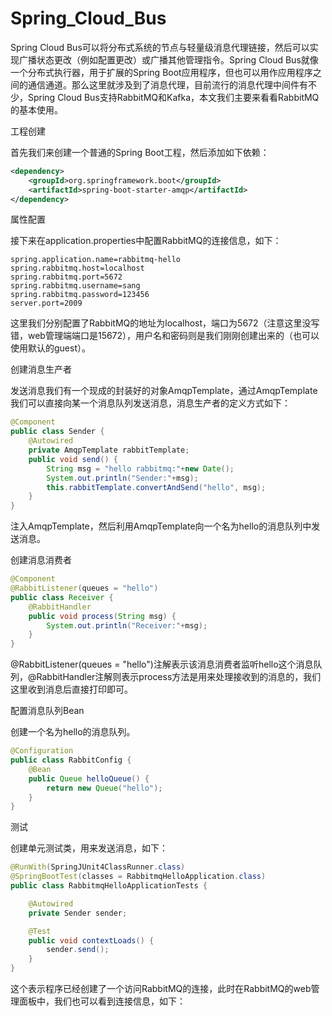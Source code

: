 # Spring_Cloud_Bus

[1]: https://segmentfault.com/a/1190000011718099


Spring Cloud Bus可以将分布式系统的节点与轻量级消息代理链接，然后可以实现广播状态更改（例如配置更改）或广播其他管理指令。Spring Cloud Bus就像一个分布式执行器，用于扩展的Spring Boot应用程序，但也可以用作应用程序之间的通信通道。那么这里就涉及到了消息代理，目前流行的消息代理中间件有不少，Spring Cloud Bus支持RabbitMQ和Kafka，本文我们主要来看看RabbitMQ的基本使用。


工程创建

首先我们来创建一个普通的Spring Boot工程，然后添加如下依赖：

```xml 
<dependency>
    <groupId>org.springframework.boot</groupId>
    <artifactId>spring-boot-starter-amqp</artifactId>
</dependency>
```


属性配置

接下来在application.properties中配置RabbitMQ的连接信息，如下：

```properties 
spring.application.name=rabbitmq-hello
spring.rabbitmq.host=localhost
spring.rabbitmq.port=5672
spring.rabbitmq.username=sang
spring.rabbitmq.password=123456
server.port=2009
```

这里我们分别配置了RabbitMQ的地址为localhost，端口为5672（注意这里没写错，web管理端端口是15672），用户名和密码则是我们刚刚创建出来的（也可以使用默认的guest）。


创建消息生产者

发送消息我们有一个现成的封装好的对象AmqpTemplate，通过AmqpTemplate我们可以直接向某一个消息队列发送消息，消息生产者的定义方式如下：

```java 
@Component
public class Sender {
    @Autowired
    private AmqpTemplate rabbitTemplate;
    public void send() {
        String msg = "hello rabbitmq:"+new Date();
        System.out.println("Sender:"+msg);
        this.rabbitTemplate.convertAndSend("hello", msg);
    }
}
```


注入AmqpTemplate，然后利用AmqpTemplate向一个名为hello的消息队列中发送消息。

创建消息消费者

```java
@Component
@RabbitListener(queues = "hello")
public class Receiver {
    @RabbitHandler
    public void process(String msg) {
        System.out.println("Receiver:"+msg);
    }
}
```


@RabbitListener(queues = "hello")注解表示该消息消费者监听hello这个消息队列，@RabbitHandler注解则表示process方法是用来处理接收到的消息的，我们这里收到消息后直接打印即可。




配置消息队列Bean

创建一个名为hello的消息队列。

```java
@Configuration
public class RabbitConfig {
    @Bean
    public Queue helloQueue() {
        return new Queue("hello");
    }
}
```




测试

创建单元测试类，用来发送消息，如下：

```java 
@RunWith(SpringJUnit4ClassRunner.class)
@SpringBootTest(classes = RabbitmqHelloApplication.class)
public class RabbitmqHelloApplicationTests {

    @Autowired
    private Sender sender;

    @Test
    public void contextLoads() {
        sender.send();
    }
}
```




这个表示程序已经创建了一个访问RabbitMQ的连接，此时在RabbitMQ的web管理面板中，我们也可以看到连接信息，如下： 


